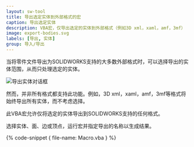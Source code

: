 ```yaml
---
layout: sw-tool
title: 导出选定实体到外部格式的宏
caption: 导出选定实体
description: VBA宏，仅导出选定的实体到外部格式（例如3D xml，xaml，amf，3mf）
image: export-bodies.svg
labels: [导出, 实体]
group: 导入/导出
---
```

当将零件文件导出为SOLIDWORKS支持的大多数外部格式时，可以选择导出的实体范围，从而只处理选定的实体。

![导出实体对话框](export-dialog.png)

然而，并非所有格式都支持此功能。例如，3D xml，xaml，amf，3mf等格式将始终导出所有实体，而不考虑选择。

此VBA宏允许仅将选定的实体导出到SOLIDWORKS支持的任何格式。

选择实体、面、边或顶点，运行宏并指定导出的名称以生成结果。

{% code-snippet { file-name: Macro.vba } %}